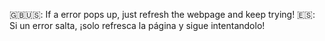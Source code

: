 🇬🇧🇺🇸: If a error pops up, just refresh the webpage and keep trying!
🇪🇸: Si un error salta, ¡solo refresca la página y sigue intentandolo!
